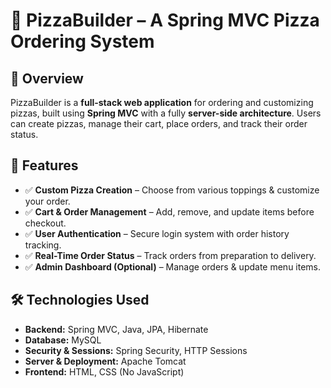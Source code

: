 # 🍕 PizzaBuilder – A Spring MVC Pizza Ordering System

## 📌 Overview  
PizzaBuilder is a **full-stack web application** for ordering and customizing pizzas, built using **Spring MVC** with a fully **server-side architecture**. Users can create pizzas, manage their cart, place orders, and track their order status.

## 🚀 Features  
- ✅ **Custom Pizza Creation** – Choose from various toppings & customize your order.  
- ✅ **Cart & Order Management** – Add, remove, and update items before checkout.  
- ✅ **User Authentication** – Secure login system with order history tracking.  
- ✅ **Real-Time Order Status** – Track orders from preparation to delivery.  
- ✅ **Admin Dashboard (Optional)** – Manage orders & update menu items.  

## 🛠 Technologies Used  
- **Backend:** Spring MVC, Java, JPA, Hibernate  
- **Database:** MySQL  
- **Security & Sessions:** Spring Security, HTTP Sessions  
- **Server & Deployment:** Apache Tomcat  
- **Frontend:** HTML, CSS (No JavaScript)  
